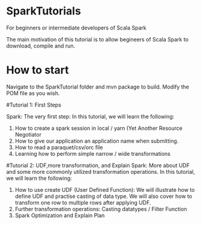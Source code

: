 # SparkTutorials
For beginners or intermediate developers of Scala Spark 

The main motivation of this tutorial is to allow begineers of Scala Spark to download, compile and run.

# How to start

Navigate to the SparkTutorial folder and mvn package to build. Modify the POM file as you wish.

#Tutorial 1: First Steps 

Spark: The very first step:
In this tutorial, we will learn the following:
1. How to create a spark session in local / yarn (Yet Another Resource Negotiator
2. How to give our application an application name when submitting.
3. How to read a paraquet/csv/orc file
4. Learning how to perform simple narrow / wide transformations

#Tutorial 2: UDF,more transformation, and Explain
Spark: More about UDF and some more commonly utilized transformation operations.
In this tutorial, we will learn the following:
1. How to use create UDF (User Defined Function):
  We will illustrate how to define UDF and practise casting of data type.
  We will also cover how to transform one row to multiple rows after applying UDF.
2. Further transformation operations: Casting datatypes / Filter Function
3. Spark Optimization and Explain Plan
